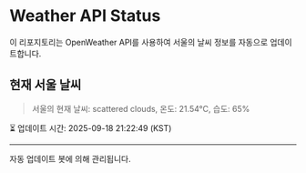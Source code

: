 
# Weather API Status

이 리포지토리는 OpenWeather API를 사용하여 서울의 날씨 정보를 자동으로 업데이트합니다.

## 현재 서울 날씨
> 서울의 현재 날씨: scattered clouds, 온도: 21.54°C, 습도: 65%

⏳ 업데이트 시간: 2025-09-18 21:22:49 (KST)

---
자동 업데이트 봇에 의해 관리됩니다.
